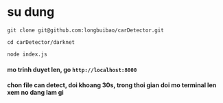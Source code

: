 # su dung
`git clone git@github.com:longbuibao/carDetector.git`

`cd carDetector/darknet`

`node index.js`

#### mo trinh duyet len, go `http://localhost:8000`
#### chon file can detect, doi khoang 30s, trong thoi gian doi mo terminal len xem no dang lam gi
